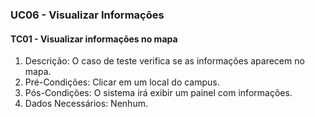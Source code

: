 ### UC06 - Visualizar Informações

#### TC01 - Visualizar informações no mapa
1. Descrição: O caso de teste verifica se as informações aparecem no mapa.
2. Pré-Condições: Clicar em um local do campus.
3. Pós-Condições: O sistema irá exibir um painel com informações.
4. Dados Necessários: Nenhum.
